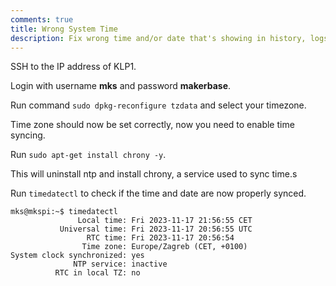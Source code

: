 ```yaml
---
comments: true
title: Wrong System Time  
description: Fix wrong time and/or date that's showing in history, logs and console
---
```


SSH to the IP address of KLP1. 

Login with username **mks** and password **makerbase**.

Run command `sudo dpkg-reconfigure tzdata` and select your timezone.

Time zone should now be set correctly, now you need to enable time syncing.

Run `sudo apt-get install chrony -y`.

This will uninstall ntp and install chrony, a service used to sync time.s

Run `timedatectl` to check if the time and date are now properly synced.

```shell
mks@mkspi:~$ timedatectl
               Local time: Fri 2023-11-17 21:56:55 CET
           Universal time: Fri 2023-11-17 20:56:55 UTC
                 RTC time: Fri 2023-11-17 20:56:54
                Time zone: Europe/Zagreb (CET, +0100)
System clock synchronized: yes
              NTP service: inactive
          RTC in local TZ: no
```
